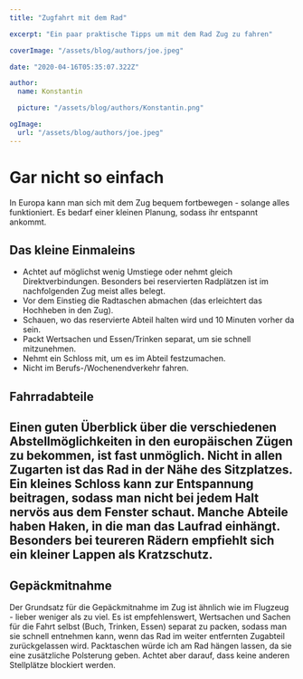 ```yaml
---
title: "Zugfahrt mit dem Rad"

excerpt: "Ein paar praktische Tipps um mit dem Rad Zug zu fahren"

coverImage: "/assets/blog/authors/joe.jpeg"

date: "2020-04-16T05:35:07.322Z"

author:
  name: Konstantin

  picture: "/assets/blog/authors/Konstantin.png"

ogImage:
  url: "/assets/blog/authors/joe.jpeg"
---
```


# Gar nicht so einfach

In Europa kann man sich mit dem Zug bequem fortbewegen - solange alles funktioniert. Es bedarf einer kleinen Planung, sodass ihr entspannt ankommt.

## Das kleine Einmaleins

- Achtet auf möglichst wenig Umstiege oder nehmt gleich Direktverbindungen. Besonders bei reservierten Radplätzen ist im nachfolgenden Zug meist alles belegt.
- Vor dem Einstieg die Radtaschen abmachen (das erleichtert das Hochheben in den Zug).
- Schauen, wo das reservierte Abteil halten wird und 10 Minuten vorher da sein.
- Packt Wertsachen und Essen/Trinken separat, um sie schnell mitzunehmen.
- Nehmt ein Schloss mit, um es im Abteil festzumachen.
- Nicht im Berufs-/Wochenendverkehr fahren.

## Fahrradabteile

## Einen guten Überblick über die verschiedenen Abstellmöglichkeiten in den europäischen Zügen zu bekommen, ist fast unmöglich. Nicht in allen Zugarten ist das Rad in der Nähe des Sitzplatzes. Ein kleines Schloss kann zur Entspannung beitragen, sodass man nicht bei jedem Halt nervös aus dem Fenster schaut. Manche Abteile haben Haken, in die man das Laufrad einhängt. Besonders bei teureren Rädern empfiehlt sich ein kleiner Lappen als Kratzschutz.

## Gepäckmitnahme

Der Grundsatz für die Gepäckmitnahme im Zug ist ähnlich wie im Flugzeug - lieber weniger als zu viel. Es ist empfehlenswert, Wertsachen und Sachen für die Fahrt selbst (Buch, Trinken, Essen) separat zu packen, sodass man sie schnell entnehmen kann, wenn das Rad im weiter entfernten Zugabteil zurückgelassen wird. Packtaschen würde ich am Rad hängen lassen, da sie eine zusätzliche Polsterung geben. Achtet aber darauf, dass keine anderen Stellplätze blockiert werden.

